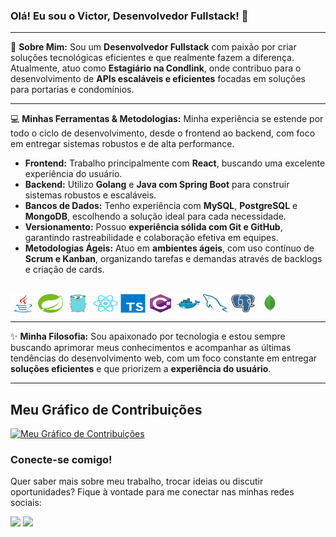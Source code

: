 ### Olá! Eu sou o Victor, Desenvolvedor Fullstack! 👋

---

🚀 **Sobre Mim:**
Sou um **Desenvolvedor Fullstack** com paixão por criar soluções tecnológicas eficientes e que realmente fazem a diferença. Atualmente, atuo como **Estagiário na Condlink**, onde contribuo para o desenvolvimento de **APIs escaláveis e eficientes** focadas em soluções para portarias e condomínios.

---

💻 **Minhas Ferramentas & Metodologias:**
Minha experiência se estende por todo o ciclo de desenvolvimento, desde o frontend ao backend, com foco em entregar sistemas robustos e de alta performance.

* **Frontend:** Trabalho principalmente com **React**, buscando uma excelente experiência do usuário.
* **Backend:** Utilizo **Golang** e **Java com Spring Boot** para construir sistemas robustos e escaláveis.
* **Bancos de Dados:** Tenho experiência com **MySQL**, **PostgreSQL** e **MongoDB**, escolhendo a solução ideal para cada necessidade.
* **Versionamento:** Possuo **experiência sólida com Git e GitHub**, garantindo rastreabilidade e colaboração efetiva em equipes.
* **Metodologias Ágeis:** Atuo em **ambientes ágeis**, com uso contínuo de **Scrum e Kanban**, organizando tarefas e demandas através de backlogs e criação de cards.

<div style="display: inline_block"><br>
  <img align="center" alt="Victor-Java" height="30" width="40" src="https://raw.githubusercontent.com/devicons/devicon/master/icons/java/java-original.svg">
  <img align="center" alt="Victor-Spring" height="30" width="40" src="https://raw.githubusercontent.com/devicons/devicon/master/icons/spring/spring-original.svg">
  <img align="center" alt="Victor-Go" height="30" width="40" src="https://raw.githubusercontent.com/devicons/devicon/master/icons/go/go-original.svg">
  <img align="center" alt="Victor-React" height="30" width="40" src="https://raw.githubusercontent.com/devicons/devicon/master/icons/react/react-original.svg">
  <img align="center" alt="Victor-Typescript" height="30" width="40" src="https://raw.githubusercontent.com/devicons/devicon/master/icons/typescript/typescript-original.svg">
  <img align="center" alt="Victor-CSharp" height="30" width="40" src="https://raw.githubusercontent.com/devicons/devicon/master/icons/csharp/csharp-original.svg">
  <img align="center" alt="Victor-Docker" height="30" width="40" src="https://raw.githubusercontent.com/devicons/devicon/master/icons/docker/docker-original.svg">
  <img align="center" alt="Victor-MySQL" height="30" width="40" src="https://raw.githubusercontent.com/devicons/devicon/master/icons/mysql/mysql-original.svg">
  <img align="center" alt="Victor-PostgreSQL" height="30" width="40" src="https://raw.githubusercontent.com/devicons/devicon/master/icons/postgresql/postgresql-original.svg">
  <img align="center" alt="Victor-MongoDB" height="30" width="40" src="https://raw.githubusercontent.com/devicons/devicon/master/icons/mongodb/mongodb-original.svg">
</div>

---

✨ **Minha Filosofia:**
Sou apaixonado por tecnologia e estou sempre buscando aprimorar meus conhecimentos e acompanhar as últimas tendências do desenvolvimento web, com um foco constante em entregar **soluções eficientes** e que priorizem a **experiência do usuário**.

---

## Meu Gráfico de Contribuições

[![Meu Gráfico de Contribuições](https://github-readme-stats.vercel.app/api?username=VictorHugo1997&show_icons=true&theme=pacman&hide_border=true&hide_title=true&layout=compact)](https://github.com/anuraghazra/github-readme-stats)

### Conecte-se comigo!

Quer saber mais sobre meu trabalho, trocar ideias ou discutir oportunidades? Fique à vontade para me conectar nas minhas redes sociais:

<div>  
  <a href="https://instagram.com/victoroliveira_97/" target
="_blank"><img src="https://img.shields.io/badge/-Instagram-%23E4405F?style=for-the-badge&logo=instagram&logoColor=white" target="_blank"></a>
  <a href="https://www.linkedin.com/in/victor-oliveira2817" target="_blank"><img src="https://img.shields.io/badge/-LinkedIn-%230077B5?style=for-the-badge&logo=linkedin&logoColor=white" target="_blank"></a>  
</div>
